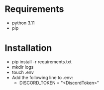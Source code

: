 # Requirements
- python 3.11
- pip

# Installation
- pip install -r requirements.txt
- mkdir logs
- touch .env
- Add the following line to .env:
  - DISCORD_TOKEN = "\<DiscordToken\>"